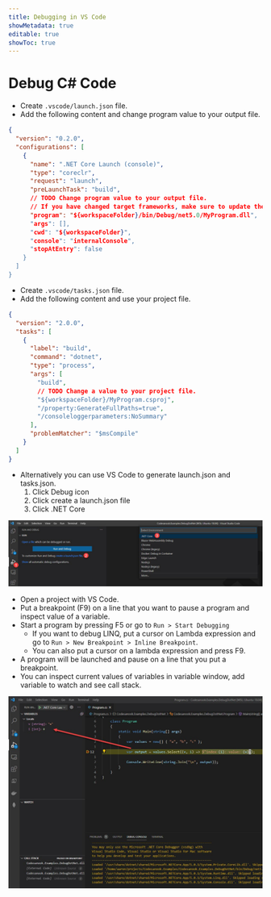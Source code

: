```yaml
---
title: Debugging in VS Code
showMetadata: true
editable: true
showToc: true
---
```


# Debug C# Code

- Create `.vscode/launch.json` file.
- Add the following content and change program value to your output file.

```json
{
  "version": "0.2.0",
  "configurations": [
    {
      "name": ".NET Core Launch (console)",
      "type": "coreclr",
      "request": "launch",
      "preLaunchTask": "build",
      // TODO Change program value to your output file.
      // If you have changed target frameworks, make sure to update the program path.",
      "program": "${workspaceFolder}/bin/Debug/net5.0/MyProgram.dll",
      "args": [],
      "cwd": "${workspaceFolder}",
      "console": "internalConsole",
      "stopAtEntry": false
    }
  ]
}
```

- Create `.vscode/tasks.json` file.
- Add the following content and use your project file.

```json
{
  "version": "2.0.0",
  "tasks": [
    {
      "label": "build",
      "command": "dotnet",
      "type": "process",
      "args": [
        "build",
        // TODO Change a value to your project file.
        "${workspaceFolder}/MyProgram.csproj",
        "/property:GenerateFullPaths=true",
        "/consoleloggerparameters:NoSummary"
      ],
      "problemMatcher": "$msCompile"
    }
  ]
}
```

- Alternatively you can use VS Code to generate launch.json and tasks.json.
  1. Click Debug icon
  2. Click create a launch.json file
  3. Click .NET Core

![Create launch.json by VS Code](images/create-launch-file-in-vs-code.jpg)

- Open a project with VS Code.
- Put a breakpoint (F9) on a line that you want to pause a program and inspect value of a variable.
- Start a program by pressing F5 or go to `Run > Start Debugging`
  - If you want to debug LINQ, put a cursor on Lambda expression and go to `Run > New Breakpoint > Inline Breakpoint`.
  - You can also put a cursor on a lambda expression and press F9.
- A program will be launched and pause on a line that you put a breakpoint.
- You can inspect current values of variables in variable window, add variable to watch and see call stack.

![debug LINQ in VS Code](images/debug-linq-in-vs-code.jpg)



